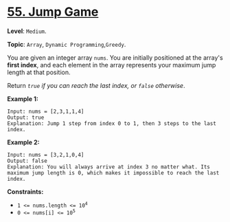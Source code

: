 # [55. Jump Game](https://leetcode.com/problems/jump-game/)

**Level**: `Medium`.

**Topic**: `Array`, `Dynamic Programming`,`Greedy`.

You are given an integer array `nums`. You are initially positioned at the array's **first index**, and each element in the array represents your maximum jump length at that position.

Return _`true` if you can reach the last index, or `false` otherwise_.

**Example 1:**

```
Input: nums = [2,3,1,1,4]
Output: true
Explanation: Jump 1 step from index 0 to 1, then 3 steps to the last index.
```

**Example 2:**

```
Input: nums = [3,2,1,0,4]
Output: false
Explanation: You will always arrive at index 3 no matter what. Its maximum jump length is 0, which makes it impossible to reach the last index.
```

**Constraints:**

-   <code>1 <= nums.length <= 10<sup>4</sup></code>
-   <code>0 <= nums[i] <= 10<sup>5</sup></code>
